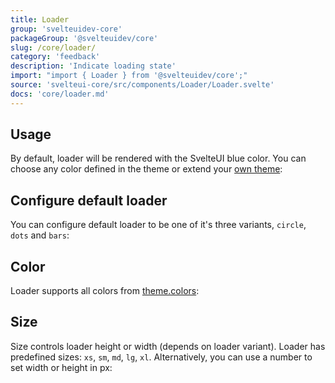 ```yaml
---
title: Loader
group: 'svelteuidev-core'
packageGroup: '@svelteuidev/core'
slug: /core/loader/
category: 'feedback'
description: 'Indicate loading state'
import: "import { Loader } from '@svelteuidev/core';"
source: 'svelteui-core/src/components/Loader/Loader.svelte'
docs: 'core/loader.md'
---
```


<script lang="ts">
    import { Demo, LoaderDemos } from '@svelteuidev/demos';
    import { Heading } from 'components';
</script>

<Heading />

## Usage

By default, loader will be rendered with the SvelteUI blue color. You can choose any color defined in the theme or extend your [own theme](theming/create-styles):

<Demo demo={LoaderDemos.usage} />

## Configure default loader

You can configure default loader to be one of it's three variants, `circle`, `dots` and `bars`:

<Demo demo={LoaderDemos.variants} />

## Color

Loader supports all colors from [theme.colors](theming/default-theme):

<Demo demo={LoaderDemos.colors} />

## Size

Size controls loader height or width (depends on loader variant). Loader has predefined sizes: `xs`, `sm`, `md`, `lg`, `xl`. Alternatively, you can use a number to set width or height in px:

<Demo demo={LoaderDemos.size} />
